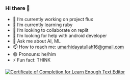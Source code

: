 ### Hi there 👋

<!--
**umarhidayatullah/umarhidayatullah** is a ✨ _special_ ✨ repository because its `README.md` (this file) appears on your GitHub profile.

Here are some ideas to get you started: -->

- 🔭 I’m currently working on project flux
- 🌱 I’m currently learning ruby
- 👯 I’m looking to collaborate on replit
- 🤔 I’m looking for help with android developer
- 💬 Ask me about AI, ML
- 📫 How to reach me: umarhidayatullah16@gmail.com
- 😄 Pronouns: he/him
- ⚡ Fun fact: THINK

<a href="https://www.learnenough.com/certificates/96244078"><img src="https://www.learnenough.com/certificates/96244078/text-editor-tutorial.svg" alt="Certificate of Completion for Learn Enough Text Editor"></a>

